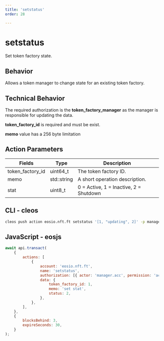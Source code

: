 ```yaml
---
title: 'setstatus'
order: 28

---
```


# setstatus

Set token factory state.

## Behavior

Allows a token manager to change state for an existing token factory.

## Technical Behavior

The required authorization is the **token_factory_manager** as the manager is responsible for updating the data.

**token_factory_id** is required and must be exist.

**memo** value has a 256 byte limitation

## Action Parameters

| Fields           | Type        | Description                            |
| ---------------- | ----------- | -------------------------------------- |
| token_factory_id | uint64_t    | The token factory ID.                  |
| memo             | std::string | A short operation description.         |
| stat             | uint8_t     | 0 = Active, 1 = Inactive, 2 = Shutdown |

## CLI - cleos

```bash
cleos push action eosio.nft.ft setstatus '[1, "updating", 2]' -p manager.acc@active
```

## JavaScript - eosjs

```js
await api.transact(
    {
        actions: [
            {
                account: 'eosio.nft.ft',
                name: 'setstatus',
                authorization: [{ actor: 'manager.acc', permission: 'active' }],
                data: {
                    token_factory_id: 1,
                    memo: 'set stat',
                    status: 2,
                },
            },
        ],
    },
    {
        blocksBehind: 3,
        expireSeconds: 30,
    }
);
```
